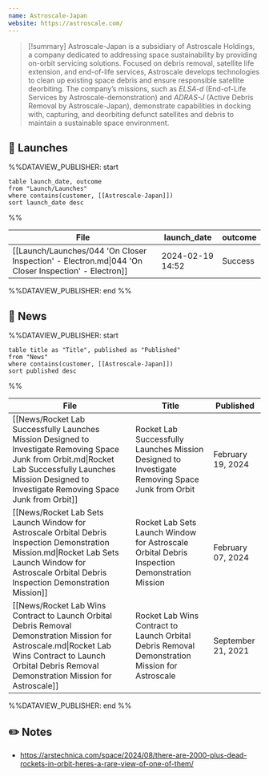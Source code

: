 ```yaml
---
name: Astroscale-Japan
website: https://astroscale.com/
---
```


>[!summary]
Astroscale-Japan is a subsidiary of Astroscale Holdings, a company dedicated to addressing space sustainability by providing on-orbit servicing solutions. Focused on debris removal, satellite life extension, and end-of-life services, Astroscale develops technologies to clean up existing space debris and ensure responsible satellite deorbiting. The company’s missions, such as *ELSA-d* (End-of-Life Services by Astroscale-demonstration) and *ADRAS-J* (Active Debris Removal by Astroscale-Japan), demonstrate capabilities in docking with, capturing, and deorbiting defunct satellites and debris to maintain a sustainable space environment.

## 🚀 Launches
%%DATAVIEW_PUBLISHER: start
```
table launch_date, outcome
from "Launch/Launches"
where contains(customer, [[Astroscale-Japan]])
sort launch_date desc
```
%%

| File                                                                                                | launch_date      | outcome |
| --------------------------------------------------------------------------------------------------- | ---------------- | ------- |
| [[Launch/Launches/044 'On Closer Inspection' - Electron.md\|044 'On Closer Inspection' - Electron]] | 2024-02-19 14:52 | Success |

%%DATAVIEW_PUBLISHER: end %%


## 📰 News
%%DATAVIEW_PUBLISHER: start
```
table title as "Title", published as "Published"
from "News"
where contains(customer, [[Astroscale-Japan]])
sort published desc
```
%%

| File                                                                                                                                                                                                         | Title                                                                                            | Published          |
| ------------------------------------------------------------------------------------------------------------------------------------------------------------------------------------------------------------ | ------------------------------------------------------------------------------------------------ | ------------------ |
| [[News/Rocket Lab Successfully Launches Mission Designed to Investigate Removing Space Junk from Orbit.md\|Rocket Lab Successfully Launches Mission Designed to Investigate Removing Space Junk from Orbit]] | Rocket Lab Successfully Launches Mission Designed to Investigate Removing Space Junk from Orbit  | February 19, 2024  |
| [[News/Rocket Lab Sets Launch Window for Astroscale Orbital Debris Inspection Demonstration Mission.md\|Rocket Lab Sets Launch Window for Astroscale Orbital Debris Inspection Demonstration Mission]]       | Rocket Lab Sets Launch Window for Astroscale Orbital Debris Inspection Demonstration Mission     | February 07, 2024  |
| [[News/Rocket Lab Wins Contract to Launch Orbital Debris Removal Demonstration Mission for Astroscale.md\|Rocket Lab Wins Contract to Launch Orbital Debris Removal Demonstration Mission for Astroscale]]   | Rocket Lab Wins Contract to Launch Orbital Debris Removal Demonstration Mission for Astroscale   | September 21, 2021 |

%%DATAVIEW_PUBLISHER: end %%

## ✏️ Notes

-  https://arstechnica.com/space/2024/08/there-are-2000-plus-dead-rockets-in-orbit-heres-a-rare-view-of-one-of-them/
